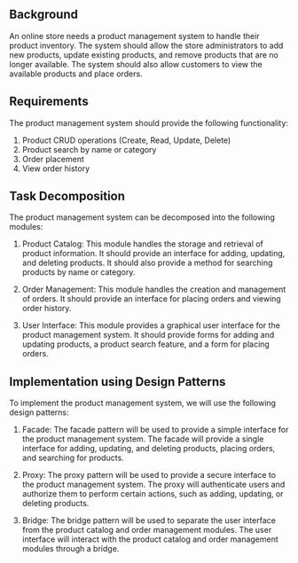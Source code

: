 ## Background
An online store needs a product management system to handle their product inventory. The system should allow the store administrators to add new products, update existing products, and remove products that are no longer available. The system should also allow customers to view the available products and place orders.

## Requirements
The product management system should provide the following functionality:

1. Product CRUD operations (Create, Read, Update, Delete)
2. Product search by name or category
3. Order placement
4. View order history

## Task Decomposition
The product management system can be decomposed into the following modules:

1. Product Catalog: This module handles the storage and retrieval of product information. It should provide an interface for adding, updating, and deleting products. It should also provide a method for searching products by name or category.

2. Order Management: This module handles the creation and management of orders. It should provide an interface for placing orders and viewing order history.

3. User Interface: This module provides a graphical user interface for the product management system. It should provide forms for adding and updating products, a product search feature, and a form for placing orders.

## Implementation using Design Patterns
To implement the product management system, we will use the following design patterns:

1. Facade: The facade pattern will be used to provide a simple interface for the product management system. The facade will provide a single interface for adding, updating, and deleting products, placing orders, and searching for products.

2. Proxy: The proxy pattern will be used to provide a secure interface to the product management system. The proxy will authenticate users and authorize them to perform certain actions, such as adding, updating, or deleting products.

3. Bridge: The bridge pattern will be used to separate the user interface from the product catalog and order management modules. The user interface will interact with the product catalog and order management modules through a bridge.